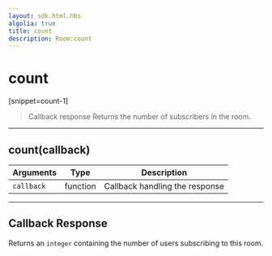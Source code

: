 ```yaml
---
layout: sdk.html.hbs
algolia: true
title: count
description: Room:count
---
```

  

# count
[snippet=count-1]

> Callback response
Returns the number of subscribers in the room.

---

## count(callback)

| Arguments | Type | Description |
|---------------|---------|----------------------------------------|
| ``callback`` | function | Callback handling the response |

---

## Callback Response

Returns an `integer` containing the number of users subscribing to this room.
